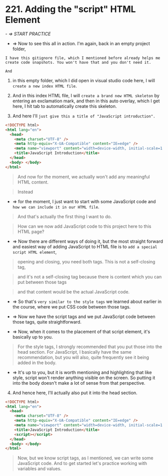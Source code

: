 # 221. Adding the "script" HTML Element

_- => START PRACTICE_

- => Now to see this all in action. I'm again, back in an empty project folder,

```
I have this gitignore file, which I mentioned before already helps me create code snapshots. You won't have that and you don't need it.

And
```

1. in this empty folder, which I did open in visual studio code here, I will `create a new index HTML file`.

2. And in this index HTML file, I will `create a brand new HTML skeleton` by entering an exclamation mark, and then in this auto overlay, which I get here, I hit tab to automatically create this skeleton.

3. And here I'll `just give this a title of "JavaScript introduction".`

```html
<!DOCTYPE html>
<html lang="en">
  <head>
    <meta charset="UTF-8" />
    <meta http-equiv="X-UA-Compatible" content="IE=edge" />
    <meta name="viewport" content="width=device-width, initial-scale=1.0" />
    <title>JavaScript Introduction</title>
  </head>
  <body> </body>
</html>
```

> And now for the moment, we actually won't add any meaningful HTML content.

> Instead

- => for the moment, I just want to start with some JavaScript code and `how we can include it in our HTML file`.

> And that's actually the first thing I want to do.

> How can we now add JavaScript code to this project here to this HTML page?

- => Now there are different ways of doing it, but the most straight forward and easiest way of adding JavaScript to HTML file is to `add a special script HTML element`,

> opening and closing, you need both tags. This is not a self-closing tag,

> and it's not a self-closing tag because there is content which you can put between those tags

> and that content would be the actual JavaScript code.

- => So that's `very similar to the style tags` we learned about earlier in the course, where we put CSS code between those tags.

- => Now we have the script tags and we put JavaScript code between those tags, quite straightforward.

- => Now, when it comes to the placement of that script element, it's basically up to you.

> For the style tags, I strongly recommended that you put those into the head section. For JavaScript, I basically have the same recommendation, but you will also, quite frequently see it being added in the body.

- => It's up to you, but it is worth mentioning and highlighting that like style, script won't render anything visible on the screen. So putting it into the body doesn't make a lot of sense from that perspective.

4. And hence here, I'll actually also put it into the head section.

```html
<!DOCTYPE html>
<html lang="en">
  <head>
    <meta charset="UTF-8" />
    <meta http-equiv="X-UA-Compatible" content="IE=edge" />
    <meta name="viewport" content="width=device-width, initial-scale=1.0" />
    <title>JavaScript Introduction</title>
    <script></script>
  </head>
  <body> </body>
</html>
```

> Now, but we know script tags, as I mentioned, we can write some JavaScript code. And to get started let's practice working with variables and values.

